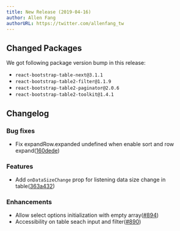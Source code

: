 ```yaml
---
title: New Release (2019-04-16)
author: Allen Fang
authorURL: https://twitter.com/allenfang_tw
---
```


## Changed Packages

We got following package version bump in this release:

* `react-bootstrap-table-next@3.1.1`
* `react-bootstrap-table2-filter@1.1.9`
* `react-bootstrap-table2-paginator@2.0.6`
* `react-bootstrap-table2-toolkit@1.4.1`


## Changelog

### Bug fixes
* Fix expandRow.expanded undefined when enable sort and row expand([160dede](https://github.com/react-bootstrap-table/react-bootstrap-table2/commit/160dede41254f4d47aa985cfda720271ad784270))

### Features
* Add `onDataSizeChange` prop for listening data size change in table([363a432](https://github.com/react-bootstrap-table/react-bootstrap-table2/commit/363a43251ffc99cd54a2c4e89ee271ad8501e407))

### Enhancements
* Allow select options initialization with empty array([#894](https://github.com/react-bootstrap-table/react-bootstrap-table2/pull/894))
* Accessibility on table seach input and filter([#890](https://github.com/react-bootstrap-table/react-bootstrap-table2/pull/890))